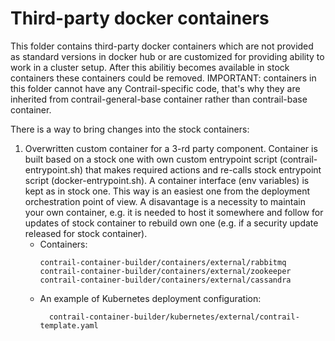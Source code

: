 # Third-party docker containers

This folder contains third-party docker containers which are not provided as standard versions in docker hub or are customized for providing ability to work in a cluster setup.
After this abilitiy becomes available in stock containers these containers could be removed.
IMPORTANT: containers in this folder cannot have any Contrail-specific code, that's why they are inherited from contrail-general-base container rather than contrail-base container.

There is a way to bring changes into the stock containers:

1. Overwritten custom container for a 3-rd party component.
Container is built based on a stock one with own custom entrypoint script (contrail-entrypoint.sh) that makes required actions and re-calls stock entrypoint script (docker-entrypoint.sh). A container interface (env variables) is kept as in stock one.
This way is an easiest one from the deployment orchestration point of view. A disavantage is a necessity to maintain your own container, e.g. it is needed to host it somewhere and follow for updates of stock container to rebuild own one (e.g. if a security update released for stock container).
    - Containers:
        ```
        contrail-container-builder/containers/external/rabbitmq
        contrail-container-builder/containers/external/zookeeper
        contrail-container-builder/containers/external/cassandra
        ```
    - An example of Kubernetes deployment configuration:
      ```
        contrail-container-builder/kubernetes/external/contrail-template.yaml
      ```
